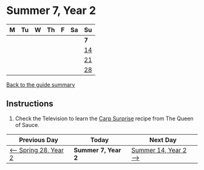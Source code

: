 # Summer 7, Year 2

| M                          | Tu                        | W                         | Th                        | F                         | Sa                        | Su                        |
| -------------------------- | ------------------------- | ------------------------- | ------------------------- |-------------------------- | ------------------------- | ------------------------- |
|                            |                           |                           |                           |                           |                           | **7**                     |
|                            |                           |                           |                           |                           |                           | [14](year-2-summer-14.md) |
|                            |                           |                           |                           |                           |                           | [21](year-2-summer-21.md) |
|                            |                           |                           |                           |                           |                           | [28](year-2-summer-28.md) |

[Back to the guide summary](readme.md)

## Instructions

1. Check the Television to learn the [Carp Surprise](https://stardewvalleywiki.com/Carp_Surprise) recipe from The Queen of Sauce.

| Previous Day                                | Today                 | Next Day                                    |
| ------------------------------------------- | --------------------- | ------------------------------------------- |
| [⟵ Spring 28, Year 2](year-2-spring-28.md) | **Summer 7, Year 2**  | [Summer 14, Year 2 ⟶](year-2-summer-14.md) |
